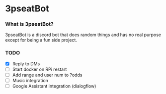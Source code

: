 # 3pseatBot

### What is 3pseatBot?

3pseatBot is a discord bot that does random things and has no real purpose except for being a fun side project.

### TODO

- [x] Reply to DMs
- [ ] Start docker on RPi restart
- [ ] Add range and user num to ?odds
- [ ] Music integration
- [ ] Google Assistant integration (dialogflow)
